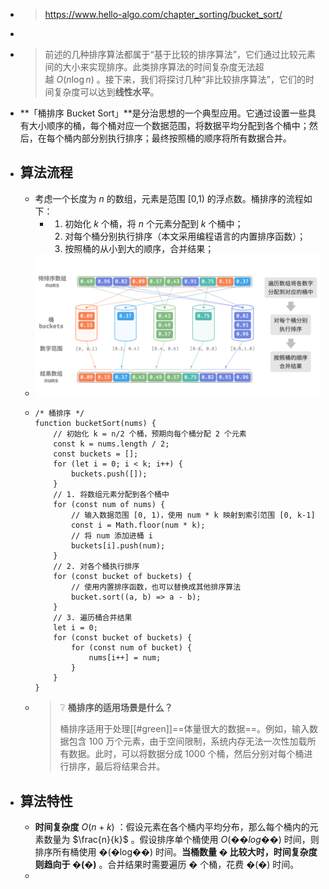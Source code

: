 - > https://www.hello-algo.com/chapter_sorting/bucket_sort/
-
- > 前述的几种排序算法都属于“基于比较的排序算法”，它们通过比较元素间的大小来实现排序。此类排序算法的时间复杂度无法超越 $O(n\log⁡{n})$ 。接下来，我们将探讨几种“非比较排序算法”，它们的时间复杂度可以达到**线性水平**。
- **「桶排序 Bucket Sort」**是分治思想的一个典型应用。它通过设置一些具有大小顺序的桶，每个桶对应一个数据范围，将数据平均分配到各个桶中；然后，在每个桶内部分别执行排序；最终按照桶的顺序将所有数据合并。
- ## 算法流程
	- 考虑一个长度为 $n$ 的数组，元素是范围 [0,1) 的浮点数。桶排序的流程如下：
		- 1. 初始化 $k$ 个桶，将 $n$ 个元素分配到 $k$ 个桶中；
		  2. 对每个桶分别执行排序（本文采用编程语言的内置排序函数）；
		  3. 按照桶的从小到大的顺序，合并结果；
	- ![image.png](../assets/image_1687926173786_0.png)
	- ```
	  /* 桶排序 */
	  function bucketSort(nums) {
	      // 初始化 k = n/2 个桶，预期向每个桶分配 2 个元素
	      const k = nums.length / 2;
	      const buckets = [];
	      for (let i = 0; i < k; i++) {
	          buckets.push([]);
	      }
	      // 1. 将数组元素分配到各个桶中
	      for (const num of nums) {
	          // 输入数据范围 [0, 1)，使用 num * k 映射到索引范围 [0, k-1]
	          const i = Math.floor(num * k);
	          // 将 num 添加进桶 i
	          buckets[i].push(num);
	      }
	      // 2. 对各个桶执行排序
	      for (const bucket of buckets) {
	          // 使用内置排序函数，也可以替换成其他排序算法
	          bucket.sort((a, b) => a - b);
	      }
	      // 3. 遍历桶合并结果
	      let i = 0;
	      for (const bucket of buckets) {
	          for (const num of bucket) {
	              nums[i++] = num;
	          }
	      }
	  }
	  ```
	- > ❔ **桶排序的适用场景是什么？**
	  >
	  > 桶排序适用于处理[[#green]]==体量很大的数据==。例如，输入数据包含 100 万个元素，由于空间限制，系统内存无法一次性加载所有数据。此时，可以将数据分成 1000 个桶，然后分别对每个桶进行排序，最后将结果合并。
- ## 算法特性
	- **时间复杂度** $O(n+k)$ ：假设元素在各个桶内平均分布，那么每个桶内的元素数量为 $\frac{n}{k}$ 。假设排序单个桶使用 $O(��log⁡��)$ 时间，则排序所有桶使用 �(�log⁡��) 时间。**当桶数量 � 比较大时，时间复杂度则趋向于 �(�)** 。合并结果时需要遍历 � 个桶，花费 �(�) 时间。
	-